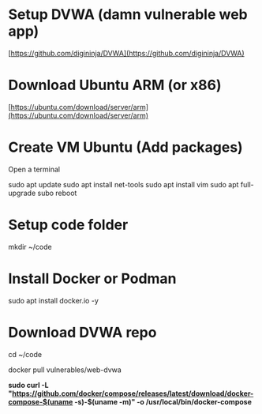 # **Setup DVWA (damn vulnerable web app)**

[https://github.com/digininja/DVWA](https://github.com/digininja/DVWA)

# **Download Ubuntu ARM (or x86)**

[https://ubuntu.com/download/server/arm](https://ubuntu.com/download/server/arm)

# **Create VM Ubuntu (Add packages)**

Open a terminal

sudo apt update
sudo apt install net-tools
sudo apt install vim
sudo apt full-upgrade
subo reboot

# **Setup code folder**

mkdir ~/code

# Install Docker or Podman

sudo apt install docker.io -y

# **Download DVWA repo**

cd ~/code

docker pull vulnerables/web-dvwa

**sudo curl -L "https://github.com/docker/compose/releases/latest/download/docker-compose-$(uname -s)-$(uname -m)" -o /usr/local/bin/docker-compose**
